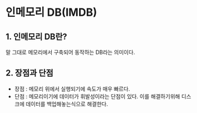 # 인메모리 DB(IMDB)
## 1. 인메모리 DB란?
말 그대로 메모리에서 구축되어 동작하는 DB라는 의미이다.  
## 2. 장점과 단점
* 장점 : 메모리 위에서 실행되기에 속도가 매우 빠르다. 
* 단점 : 메모리이기에 데이터가 휘발성이라는 단점이 있다. 이를 해결하기위해 디스크에 데이터를 백업해놓는식으로 해결한다.
